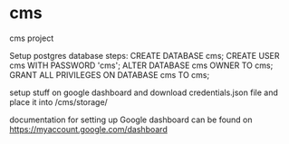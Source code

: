 # cms
cms project

Setup postgres database steps:
CREATE DATABASE cms;
CREATE USER cms WITH PASSWORD 'cms';
ALTER DATABASE cms OWNER TO cms;
GRANT ALL PRIVILEGES ON DATABASE cms TO cms;

setup stuff on google dashboard and download credentials.json file and place it into /cms/storage/

documentation for setting up Google dashboard can be found on https://myaccount.google.com/dashboard
